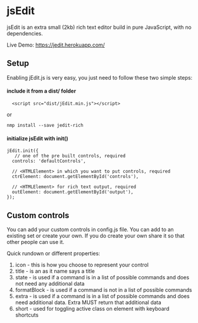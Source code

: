 # jsEdit

jsEdit is an extra small (2kb) rich text editor build in pure JavaScript, with no dependencies.

Live Demo: https://jedit.herokuapp.com/

## Setup

Enabling jEdit.js is very easy, you just need to follow these two simple steps:

#### include it from a dist/ folder
  ```
    <script src="dist/jEdit.min.js"></script>
  ```

  or

  ```
  nmp install --save jedit-rich
  ```

#### initialize jsEdit with init()
  ```
  jEdit.init({
     // one of the pre built controls, required
    controls: 'defaultControls',

    // <HTMLElement> in which you want to put controls, required
    ctrElement: document.getElementById('controls'),

    // <HTMLElement> for rich text output, required
    outElement: document.getElementById('output'),
  });
  ```

## Custom controls

You can add your custom controls in config.js file. You can add to an existing set or create your own. If you do create your own share it so that other people can use it.

Quick rundown or different properties:
  1.  icon - this is how you choose to represent your control
  2.  title - is an as it name says a title
  3.  state - is used if a command is in a list of possible commands and does not need any additional data
  4.  formatBlock - is used if a command is not in a list of possible commands
  5.  extra - is used if a command is in a list of possible commands and does need additional data. Extra MUST return that additional data
  6.  short - used for toggling active class on element with keyboard shortcuts
